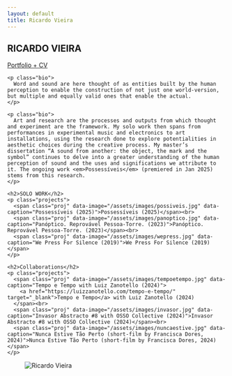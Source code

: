 ```yaml
---
layout: default
title: Ricardo Vieira
---
```


<div class="wrap">
  <section class="left">
    <h1>RICARDO VIEIRA</h1>
    <span class="subtitle">
      <a href="https://drive.google.com/file/d/1h6vjKp67jGPnLY6Mnubx8NZEv_2xnL_1/view?usp=sharing" target="_blank">
        Portfolio + CV
      </a>
    </span>

    <p class="bio">
      Word and sound are here thought of as entities built by the human perception to enable the construction of not just one world-version, but multiple and equally valid ones that enable the actual.
    </p>

    <p class="bio">
      Art and research are the processes and outputs from which thought and experiment are the framework. My solo work then spans from performances in experimental music and electronics to art installations, using the research done to explore potentialities in aesthetic choices during the creative process. My master’s dissertation “A sound from another: the object, the mark and the symbol” continues to delve into a greater understanding of the human perception of sound and the uses and significations we attribute to it. The ongoing work <em>Possessíveis</em> (premiered in Jan 2025) stems from this research.
    </p>

    <h2>SOLO WORK</h2>
    <p class="projects">
      <span class="proj" data-image="/assets/images/possiveis.jpg" data-caption="Possessíveis (2025)">Possessíveis (2025)</span><br>
      <span class="proj" data-image="/assets/images/panoptico.jpg" data-caption="Panóptico. Reprovável Pessoa-Torre. (2023)">Panóptico. Reprovável Pessoa-Torre. (2023)</span><br>
      <span class="proj" data-image="/assets/images/wepress.jpg" data-caption="We Press For Silence (2019)">We Press For Silence (2019)</span>
    </p>

    <h2>Collaborations</h2>
    <p class="projects">
      <span class="proj" data-image="/assets/images/tempoetempo.jpg" data-caption="Tempo e Tempo with Luiz Zanotello (2024)">
        <a href="https://luizzanotello.com/tempo-e-tempo/" target="_blank">Tempo e Tempo</a> with Luiz Zanotello (2024)
      </span><br>
      <span class="proj" data-image="/assets/images/invasor.jpg" data-caption="Invasor Abstracto #8 with OSSO Collective (2024)">Invasor Abstracto #8 with OSSO Collective (2024)</span><br>
      <span class="proj" data-image="/assets/images/nuncaestive.jpg" data-caption="Nunca Estive Tão Perto (short-film by Francisca Dores, 2024)">Nunca Estive Tão Perto (short-film by Francisca Dores, 2024)</span>
    </p>
  </section>

  <aside class="right">
    <figure class="viewer">
      <img id="mainImage" src="/assets/images/profile.jpg" alt="Ricardo Vieira">
      <figcaption id="mainCaption"></figcaption>
    </figure>
  </aside>
</div>